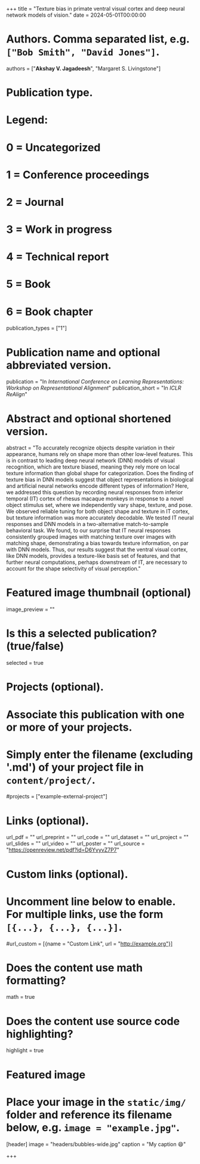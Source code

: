 +++
title = "Texture bias in primate ventral visual cortex and deep neural network models of vision."
date = 2024-05-01T00:00:00

# Authors. Comma separated list, e.g. `["Bob Smith", "David Jones"]`.
authors = ["**Akshay V. Jagadeesh**", "Margaret S. Livingstone"]

# Publication type.
# Legend:
# 0 = Uncategorized
# 1 = Conference proceedings
# 2 = Journal
# 3 = Work in progress
# 4 = Technical report
# 5 = Book
# 6 = Book chapter
publication_types = ["1"]

# Publication name and optional abbreviated version.
publication = "In *International Conference on Learning Representations: Workshop on Representational Alignment*"
publication_short = "In *ICLR ReAlign*"

# Abstract and optional shortened version.
abstract = "To accurately recognize objects despite variation in their appearance, humans rely on shape more than other low-level features. This is in contrast to leading deep neural network (DNN) models of visual recognition, which are texture biased, meaning they rely more on local texture information than global shape for categorization. Does the finding of texture bias in DNN models suggest that object representations in biological and artificial neural networks encode different types of information? Here, we addressed this question by recording neural responses from inferior temporal (IT) cortex of rhesus macaque monkeys in response to a novel object stimulus set, where we independently vary shape, texture, and pose. We observed reliable tuning for both object shape and texture in IT cortex, but texture information was more accurately decodable. We tested IT neural responses and DNN models in a two-alternative match-to-sample behavioral task. We found, to our surprise that IT neural responses consistently grouped images with matching texture over images with matching shape, demonstrating a bias towards texture information, on par with DNN models. Thus, our results suggest that the ventral visual cortex, like DNN models, provides a texture-like basis set of features, and that further neural computations, perhaps downstream of IT, are necessary to account for the shape selectivity of visual perception."

# Featured image thumbnail (optional)
image_preview = ""

# Is this a selected publication? (true/false)
selected = true

# Projects (optional).
#   Associate this publication with one or more of your projects.
#   Simply enter the filename (excluding '.md') of your project file in `content/project/`.
#projects = ["example-external-project"]

# Links (optional).
url_pdf = ""
url_preprint = ""
url_code = ""
url_dataset = ""
url_project = ""
url_slides = ""
url_video = ""
url_poster = ""
url_source = "https://openreview.net/pdf?id=D6YvyvZ7P7"

# Custom links (optional).
#   Uncomment line below to enable. For multiple links, use the form `[{...}, {...}, {...}]`.
#url_custom = [{name = "Custom Link", url = "http://example.org"}]

# Does the content use math formatting?
math = true

# Does the content use source code highlighting?
highlight = true

# Featured image
# Place your image in the `static/img/` folder and reference its filename below, e.g. `image = "example.jpg"`.
[header]
image = "headers/bubbles-wide.jpg"
caption = "My caption :smile:"

+++

